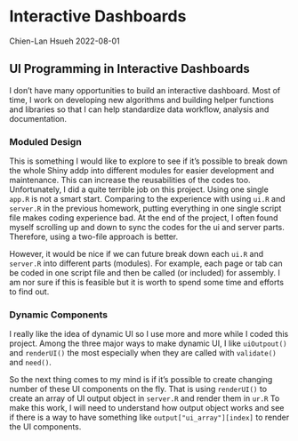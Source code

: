 Interactive Dashboards
================
Chien-Lan Hsueh
2022-08-01

## UI Programming in Interactive Dashboards

I don’t have many opportunities to build an interactive dashboard. Most
of time, I work on developing new algorithms and building helper
functions and libraries so that I can help standardize data workflow,
analysis and documentation. 

### Moduled Design

This is something I would like to explore to see if it’s possible to
break down the whole Shiny addp into different modules for easier
development and maintenance. This can increase the reusabilities of the
codes too. Unfortunately, I did a quite terrible job on this project.
Using one single `app.R` is not a smart start. Comparing to the
experience with using `ui.R` and `server.R` in the previous homework,
putting everything in one single script file makes coding experience
bad. At the end of the project, I often found myself scrolling up and
down to sync the codes for the ui and server parts. Therefore, using a
two-file approach is better.

However, it would be nice if we can future break down each `ui.R` and
`server.R` into different parts (modules). For example, each page or tab
can be coded in one script file and then be called (or included) for
assembly. I am nor sure if this is feasible but it is worth to spend
some time and efforts to find out.

### Dynamic Components

I really like the idea of dynamic UI so I use more and more while I
coded this project. Among the three major ways to make dynamic UI, I
like `uiOutpout()` and `renderUI()` the most especially when they are
called with `validate()` and `need()`.

So the next thing comes to my mind is if it’s possible to create
changing number of these UI components on the fly. That is using
`renderUI()` to create an array of UI output object in `server.R` and
render them in `ur.R` To make this work, I will need to understand how
output object works and see if there is a way to have something like
`output["ui_array"][index]` to render the UI components.
